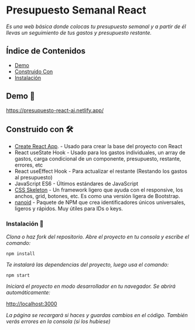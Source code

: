 # Presupuesto Semanal React

_Es una web básica donde colocas tu presupuesto semanal y a partir de él llevas un seguimiento de tus gastos y presupuesto restante._

## Índice de Contenidos

-   [Demo](#demo-)
-   [Construido Con](#construido-con-%EF%B8%8F)
-   [Instalación](#instalación-)

## Demo 🚀

https://presupuesto-react-aj.netlify.app/

## Construido con 🛠️

-   [Create React App](https://github.com/facebook/create-react-app). - Usado para crear la base del proyecto con React
-   React useState Hook - Usado para los gastos individuales, un array de gastos, carga condicional de un componente, presupuesto, restante, errores, etc
-   React useEffect Hook - Para actualizar el restante (Restando los gastos al presupuesto)
-   JavaScript ES6 - Últimos estándares de JavaScript
-   [CSS Skeleton](http://getskeleton.com/) - Un framework ligero que ayuda con el responsive, los anchos, grid, botones, etc. Es como una versión ligera de Bootstrap.
-   [nanoid](https://www.npmjs.com/package/nanoid) - Paquete de NPM que crea identificadores únicos universales, ligeros y rápidos. Muy útiles para IDs o keys.

### Instalación 🔧

_Clona o haz fork del repositorio. Abre el proyecto en tu consola y escribe el comando:_

```
npm install
```

_Te instalará las dependencias del proyecto, luego usa el comando:_

```
npm start
```

_Iniciará el proyecto en modo desarrollador en tu navegador. Se abrirá automáticamente:_

[http://localhost:3000](http://localhost:3000)

_La página se recargará si haces y guardas cambios en el código. También verás errores en la consola (si los hubiese)_
